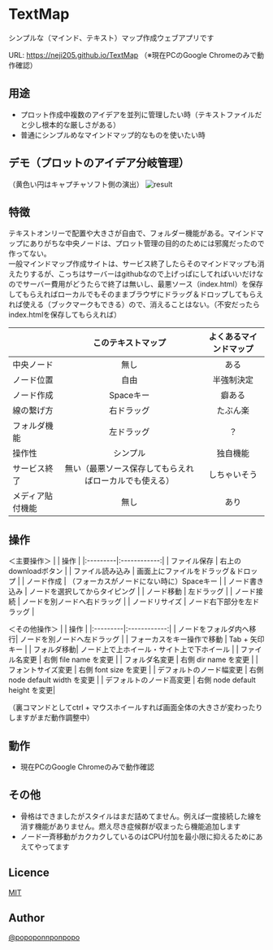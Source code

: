 TextMap
====
シンプルな（マインド、テキスト）マップ作成ウェブアプリです
  
URL: <https://neji205.github.io/TextMap>  （※現在PCのGoogle Chromeのみで動作確認）
  
  

## 用途
* プロット作成中複数のアイデアを並列に管理したい時（テキストファイルだと少し根本的な厳しさがある）
* 普通にシンプルめなマインドマップ的なものを使いたい時



## デモ（プロットのアイデア分岐管理）  

（黄色い円はキャプチャソフト側の演出）
![result](https://github.com/neji205/TextMap/blob/master/example.gif)



## 特徴
テキストオンリーで配置や大きさが自由で、フォルダー機能がある。マインドマップにありがちな中央ノードは、プロット管理の目的のためには邪魔だったので作ってない。  
一般マインドマップ作成サイトは、サービス終了したらそのマインドマップも消えたりするが、こっちはサーバーはgithubなので上げっぱにしてればいいだけなのでサーバー費用がどうたらで終了は無いし、最悪ソース（index.html）を保存してもらえればローカルでもそのままブラウザにドラッグ＆ドロップしてもらえれば使える（ブックマークもできる）ので、消えることはない。（不安だったらindex.htmlを保存してもらえれば）
  
|          | このテキストマップ | よくあるマインドマップ |
|:---------|:------------:|:------------:|
| 中央ノード | 無し | ある |
| ノード位置 | 自由 | 半強制決定 |
| ノード作成 | Spaceキー | 癖ある |
| 線の繋げ方 | 右ドラッグ | たぶん楽 |
| フォルダ機能 | 左ドラッグ | ？ |
| 操作性 | シンプル | 独自機能 |
| サービス終了 | 無い（最悪ソース保存してもらえればローカルでも使える） | しちゃいそう |
| メディア貼付機能 | 無し | あり |
  
  
  
## 操作

＜主要操作＞
| | 操作 |
|:---------|:------------:|
| ファイル保存 | 右上のdownloadボタン |
| ファイル読み込み | 画面上にファイルをドラッグ＆ドロップ |
| ノード作成 | （フォーカスがノードにない時に）Spaceキー |
| ノード書き込み | ノードを選択してからタイピング |
| ノード移動 | 左ドラッグ |
| ノード接続 | ノードを別ノードへ右ドラッグ |
| ノードリサイズ | ノード右下部分を左ドラッグ |
  
  
  
＜その他操作＞
| | 操作 |
|:---------|:------------:|
| ノードをフォルダ内へ移行| ノードを別ノードへ左ドラッグ | 
| フォーカスをキー操作で移動 | Tab + 矢印キー |
| フォルダ移動| ノード上で上ホイール・サイト上で下ホイール | 
| ファイル名変更 | 右側 file name を変更 | 
| フォルダ名変更 | 右側 dir name を変更 | 
| フォントサイズ変更 | 右側 font size を変更 | 
| デフォルトのノード幅変更 | 右側 node default width を変更 | 
| デフォルトのノード高変更 | 右側 node default height を変更| 

（裏コマンドとしてctrl + マウスホイールすれば画面全体の大きさが変わったりしますがまだ動作調整中）



## 動作
* 現在PCのGoogle Chromeのみで動作確認



## その他
* 骨格はできましたがスタイルはまだ詰めてません。例えば一度接続した線を消す機能がありません。燃え尽き症候群が収まったら機能追加します
* ノード一斉移動がカクカクしているのはCPU付加を最小限に抑えるためにあえてやってます



## Licence
[MIT](https://github.com/tcnksm/tool/blob/master/LICENCE)



## Author
[@popoponnponpopo](https://twitter.com/popoponnponpopo)
